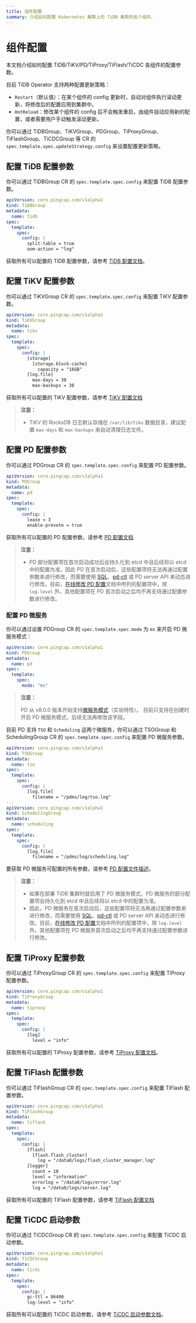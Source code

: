 ```yaml
---
title: 组件配置
summary: 介绍如何配置 Kubernetes 集群上的 TiDB 集群的各个组件。
---
```


# 组件配置

本文档介绍如何配置 TiDB/TiKV/PD/TiProxy/TiFlash/TiCDC 各组件的配置参数。

目前 TiDB Operator 支持两种配置更新策略：

- `Restart`（默认值）：在某个组件的 config 更新时，自动对组件执行滚动更新，将修改后的配置应用到集群中。
- `HotReload`：修改某个组件的 config 后不会触发重启，由组件自动应用新的配置，或者需要用户手动触发滚动更新。

你可以通过 TiDBGroup、TiKVGroup、PDGroup、TiProxyGroup、TiFlashGroup、TiCDCGroup 等 CR 的 `spec.template.spec.updateStrategy.config` 来设置配置更新策略。

## 配置 TiDB 配置参数

你可以通过 TiDBGroup CR 的 `spec.template.spec.config` 来配置 TiDB 配置参数。

```yaml
apiVersion: core.pingcap.com/v1alpha1
kind: TiDBGroup
metadata:
  name: tidb
spec:
  template:
    spec:
      config: |
        split-table = true
        oom-action = "log"
```

获取所有可以配置的 TiDB 配置参数，请参考 [TiDB 配置文档](https://docs.pingcap.com/zh/tidb/stable/tidb-configuration-file)。

## 配置 TiKV 配置参数

你可以通过 TiKVGroup CR 的 `spec.template.spec.config` 来配置 TiKV 配置参数。

```yaml
apiVersion: core.pingcap.com/v1alpha1
kind: TiKVGroup
metadata:
  name: tikv
spec:
  template:
    spec:
      config: |
        [storage]
          [storage.block-cache]
            capacity = "16GB"
        [log.file]
          max-days = 30
          max-backups = 30
```

获取所有可以配置的 TiKV 配置参数，请参考 [TiKV 配置文档](https://docs.pingcap.com/zh/tidb/stable/tikv-configuration-file)

> **注意：**
>
> - TiKV 的 RocksDB 日志默认存储在 `/var/lib/tikv` 数据目录，建议配置 `max-days` 和 `max-backups` 来自动清理日志文件。

## 配置 PD 配置参数

你可以通过 PDGroup CR 的 `spec.template.spec.config` 来配置 PD 配置参数。

```yaml
apiVersion: core.pingcap.com/v1alpha1
kind: PDGroup
metadata:
  name: pd
spec:
  template:
    spec:
      config: |
        lease = 3
        enable-prevote = true
```

获取所有可以配置的 PD 配置参数，请参考 [PD 配置文档](https://docs.pingcap.com/zh/tidb/stable/pd-configuration-file)

> **注意：**
>
> - PD 部分配置项在首次启动成功后会持久化到 etcd 中且后续将以 etcd 中的配置为准。因此 PD 在首次启动后，这些配置项将无法再通过配置参数来进行修改，而需要使用 [SQL](https://docs.pingcap.com/zh/tidb/stable/dynamic-config#在线修改-pd-配置)、[pd-ctl](https://docs.pingcap.com/tidb/stable/pd-control#config-show--set-option-value--placement-rules) 或 PD server API 来动态进行修改。目前，[在线修改 PD 配置](https://docs.pingcap.com/zh/tidb/stable/dynamic-config#在线修改-pd-配置)文档中所列的配置项中，除 `log.level` 外，其他配置项在 PD 首次启动之后均不再支持通过配置参数进行修改。

### 配置 PD 微服务

你可以通过设置 PDGroup CR 的 `spec.template.spec.mode` 为 `ms` 来开启 PD 微服务模式：

```yaml
apiVersion: core.pingcap.com/v1alpha1
kind: PDGroup
metadata:
  name: pd
spec:
  template:
    spec:
      mode: "ms"
```

> **注意：**
>
> PD 从 v8.0.0 版本开始支持[微服务模式](https://docs.pingcap.com/zh/tidb/dev/pd-microservices)（实验特性）。
> 目前只支持在创建时开启 PD 微服务模式，后续无法再修改该字段。

目前 PD 支持 `TSO` 和 `Scheduling` 这两个微服务，你可以通过 TSOGroup 和 SchedulingGroup CR 的 `spec.template.spec.config` 来配置 PD 微服务参数。

```yaml
apiVersion: core.pingcap.com/v1alpha1
kind: TSOGroup
metadata:
  name: tso
spec:
  template:
    spec:
      config: |
        [log.file]
          filename = "/pdms/log/tso.log"
---
apiVersion: core.pingcap.com/v1alpha1
kind: SchedulingGroup
metadata:
  name: scheduling
spec:
  template:
    spec:
      config: |
        [log.file]
          filename = "/pdms/log/scheduling.log"
```

要获取 PD 微服务可配置的所有参数，请参考 [PD 配置文件描述](https://docs.pingcap.com/zh/tidb/stable/pd-configuration-file)。

> **注意：**
>
> - 如果在部署 TiDB 集群时就启用了 PD 微服务模式，PD 微服务的部分配置项会持久化到 etcd 中且后续将以 etcd 中的配置为准。
> - 因此，PD 微服务在首次启动后，这些配置项将无法再通过配置参数来进行修改，而需要使用 [SQL](https://docs.pingcap.com/zh/tidb/stable/dynamic-config#在线修改-pd-配置)、[pd-ctl](https://docs.pingcap.com/tidb/stable/pd-control#config-show--set-option-value--placement-rules) 或 PD server API 来动态进行修改。目前，[在线修改 PD 配置](https://docs.pingcap.com/zh/tidb/stable/dynamic-config#在线修改-pd-配置)文档中所列的配置项中，除 `log.level` 外，其他配置项在 PD 微服务首次启动之后均不再支持通过配置参数进行修改。

## 配置 TiProxy 配置参数

你可以通过 TiProxyGroup CR 的 `spec.template.spec.config` 来配置 TiProxy 配置参数。

```yaml
apiVersion: core.pingcap.com/v1alpha1
kind: TiProxyGroup
metadata:
  name: tiproxy
spec:
  template:
    spec:
      config: |
        [log]
          level = "info"
```

获取所有可以配置的 TiProxy 配置参数，请参考 [TiProxy 配置文档](https://docs.pingcap.com/zh/tidb/stable/tiproxy-configuration)。

## 配置 TiFlash 配置参数

你可以通过 TiFlashGroup CR 的 `spec.template.spec.config` 来配置 TiFlash 配置参数。

```yaml
apiVersion: core.pingcap.com/v1alpha1
kind: TiFlashGroup
metadata:
  name: tiflash
spec:
  template:
    spec:
      config: |
        [flash]
          [flash.flash_cluster]  
            log = "/data0/logs/flash_cluster_manager.log"
        [logger]
          count = 10
          level = "information"
          errorlog = "/data0/logs/error.log"
          log = "/data0/logs/server.log"
```

获取所有可以配置的 TiFlash 配置参数，请参考 [TiFlash 配置文档](https://docs.pingcap.com/zh/tidb/stable/tiflash-configuration)

## 配置 TiCDC 启动参数

你可以通过 TiCDCGroup CR 的 `spec.template.spec.config` 来配置 TiCDC 启动参数。

```yaml
apiVersion: core.pingcap.com/v1alpha1
kind: TiCDCGroup
metadata:
  name: ticdc
spec:
  template:
    spec:
      config: |
        gc-ttl = 86400
        log-level = "info"
```

获取所有可以配置的 TiCDC 启动参数，请参考 [TiCDC 启动参数文档](https://github.com/pingcap/tiflow/blob/bf29e42c75ae08ce74fbba102fe78a0018c9d2ea/pkg/cmd/util/ticdc.toml)。
